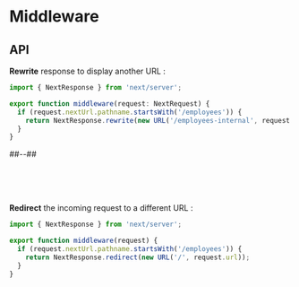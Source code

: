 <!-- .slide: class="two-column with-code " -->

# Middleware

## API

**Rewrite** response to display another URL :

```js
import { NextResponse } from 'next/server';

export function middleware(request: NextRequest) {
  if (request.nextUrl.pathname.startsWith('/employees')) {
    return NextResponse.rewrite(new URL('/employees-internal', request.url));
  }
}
```

##--##

<br/> <br/> <br/>

<div>

**Redirect** the incoming request to a different URL :

```js
import { NextResponse } from 'next/server';

export function middleware(request) {
  if (request.nextUrl.pathname.startsWith('/employees')) {
    return NextResponse.redirect(new URL('/', request.url));
  }
}
```

</div>
<!-- .element: class="fragment" data-fragment-index="1"-->

